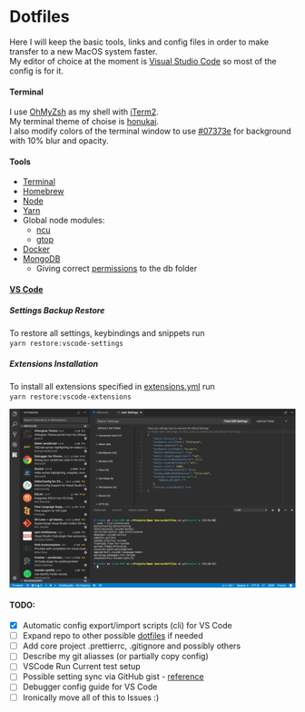 # Dotfiles

Here I will keep the basic tools, links and config files in order to make transfer to a new MacOS system faster.  
My editor of choice at the moment is [Visual Studio Code](#vs-code) so most of the config is for it.

#### Terminal

I use [OhMyZsh](https://github.com/robbyrussell/oh-my-zsh#basic-installation) as my shell with [iTerm2](https://www.iterm2.com/downloads.html).  
My terminal theme of choise is [honukai](https://github.com/oskarkrawczyk/honukai-iterm-zsh#installation).  
I also modify colors of the terminal window to use [#07373e](http://www.color-hex.com/color/07373e) for background with 10% blur and opacity.

#### Tools
- [Terminal](#terminal)
- [Homebrew](https://brew.sh/index.html)
- [Node](https://nodejs.org/en/)
- [Yarn](https://yarnpkg.com/en/docs/install)
- Global node modules:
  - [ncu](https://www.npmjs.com/package/npm-check-updates)
  - [gtop](https://www.npmjs.com/package/gtop)
- [Docker](https://docs.docker.com/docker-for-mac/install/#download-docker-for-mac)
- [MongoDB](https://docs.mongodb.com/manual/tutorial/install-mongodb-on-os-x/#install-mongodb-community-edition-with-homebrew)
  - Giving correct [permissions](https://stackoverflow.com/a/29003511) to the db folder

#### [VS Code](https://github.com/Microsoft/vscode)
##### Settings Backup Restore

To restore all settings, keybindings and snippets run  
`yarn restore:vscode-settings`

##### Extensions Installation
To install all extensions specified in [extensions.yml](./vscode/extensions.yml) run  
`yarn restore:vscode-extensions`

<img alt="VS Code Extensions" src="./img/vscode.png" width="900px">

#### TODO:
- [x] Automatic config export/import scripts (cli) for VS Code
- [ ] Expand repo to other possible [dotfiles](https://dotfiles.github.io/) if needed
- [ ] Add core project .prettierrc, .gitignore and possibly others
- [ ] Describe my git aliasses (or partially copy config)
- [ ] VSCode Run Current test setup
- [ ] Possible setting sync via GitHub gist - [reference](https://marketplace.visualstudio.com/items?itemName=Shan.code-settings-sync)
- [ ] Debugger config guide for VS Code
- [ ] Ironically move all of this to Issues :)
